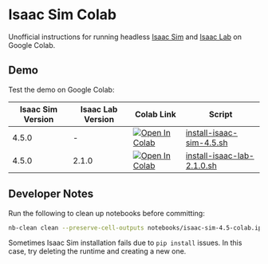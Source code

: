 # Isaac Sim Colab

Unofficial instructions for running headless [Isaac Sim](https://docs.isaacsim.omniverse.nvidia.com/latest/index.html) and [Isaac Lab](https://isaac-sim.github.io/IsaacLab/main/index.html) on Google Colab.

## Demo

Test the demo on Google Colab:

| Isaac Sim Version | Isaac Lab Version | Colab Link | Script |
| ----------------- | ----------------- | ----------- | ------ |
| 4.5.0 | - | [![Open In Colab](https://colab.research.google.com/assets/colab-badge.svg)](https://colab.research.google.com/github/j3soon/isaac-sim-colab/blob/main/notebooks/isaac-sim-4.5-colab.ipynb) | [install-isaac-sim-4.5.sh](https://raw.githubusercontent.com/j3soon/colab-python-version/refs/heads/main/scripts/install-isaac-sim-4.5.sh) |
| 4.5.0 | 2.1.0 | [![Open In Colab](https://colab.research.google.com/assets/colab-badge.svg)](https://colab.research.google.com/github/j3soon/isaac-sim-colab/blob/main/notebooks/isaac-lab-2.1.0-colab.ipynb) | [install-isaac-lab-2.1.0.sh](https://raw.githubusercontent.com/j3soon/colab-python-version/refs/heads/main/scripts/install-isaac-lab-2.1.0.sh) |

## Developer Notes

Run the following to clean up notebooks before committing:

```sh
nb-clean clean --preserve-cell-outputs notebooks/isaac-sim-4.5-colab.ipynb
```

Sometimes Isaac Sim installation fails due to `pip install` issues. In this case, try deleting the runtime and creating a new one.
